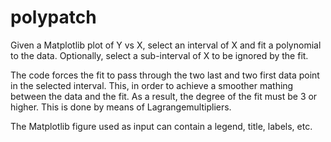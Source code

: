 # polypatch

Given a Matplotlib plot of Y vs X, select an interval of X and fit a polynomial to the data. Optionally, select a sub-interval of X to be ignored by the fit.

The code forces the fit to pass through the two last and two first data point in the selected interval. This, in order to achieve a smoother mathing between the data and the fit. As a result, the degree of the fit must be 3 or higher. This is done by means of Lagrangemultipliers.

The Matplotlib figure used as input can contain a legend, title, labels, etc.
